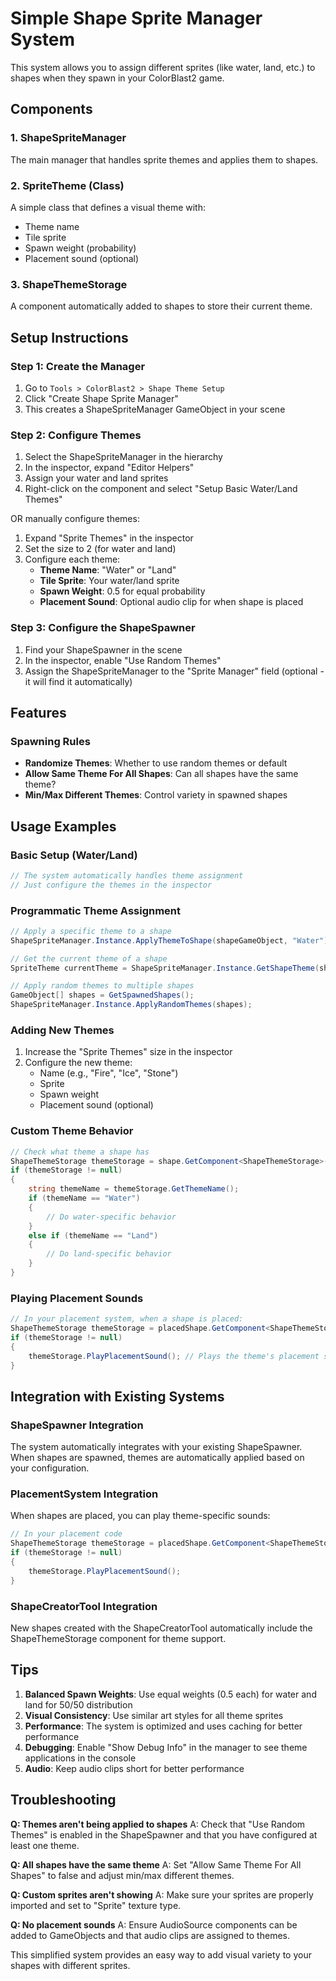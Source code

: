 # Simple Shape Sprite Manager System

This system allows you to assign different sprites (like water, land, etc.) to shapes when they spawn in your ColorBlast2 game.

## Components

### 1. ShapeSpriteManager
The main manager that handles sprite themes and applies them to shapes.

### 2. SpriteTheme (Class)
A simple class that defines a visual theme with:
- Theme name
- Tile sprite
- Spawn weight (probability)
- Placement sound (optional)

### 3. ShapeThemeStorage
A component automatically added to shapes to store their current theme.

## Setup Instructions

### Step 1: Create the Manager
1. Go to `Tools > ColorBlast2 > Shape Theme Setup`
2. Click "Create Shape Sprite Manager"
3. This creates a ShapeSpriteManager GameObject in your scene

### Step 2: Configure Themes
1. Select the ShapeSpriteManager in the hierarchy
2. In the inspector, expand "Editor Helpers"
3. Assign your water and land sprites
4. Right-click on the component and select "Setup Basic Water/Land Themes"

OR manually configure themes:
1. Expand "Sprite Themes" in the inspector
2. Set the size to 2 (for water and land)
3. Configure each theme:
   - **Theme Name**: "Water" or "Land"
   - **Tile Sprite**: Your water/land sprite
   - **Spawn Weight**: 0.5 for equal probability
   - **Placement Sound**: Optional audio clip for when shape is placed

### Step 3: Configure the ShapeSpawner
1. Find your ShapeSpawner in the scene
2. In the inspector, enable "Use Random Themes"
3. Assign the ShapeSpriteManager to the "Sprite Manager" field (optional - it will find it automatically)

## Features

### Spawning Rules
- **Randomize Themes**: Whether to use random themes or default
- **Allow Same Theme For All Shapes**: Can all shapes have the same theme?
- **Min/Max Different Themes**: Control variety in spawned shapes

## Usage Examples

### Basic Setup (Water/Land)
```csharp
// The system automatically handles theme assignment
// Just configure the themes in the inspector
```

### Programmatic Theme Assignment
```csharp
// Apply a specific theme to a shape
ShapeSpriteManager.Instance.ApplyThemeToShape(shapeGameObject, "Water");

// Get the current theme of a shape
SpriteTheme currentTheme = ShapeSpriteManager.Instance.GetShapeTheme(shapeGameObject);

// Apply random themes to multiple shapes
GameObject[] shapes = GetSpawnedShapes();
ShapeSpriteManager.Instance.ApplyRandomThemes(shapes);
```

### Adding New Themes
1. Increase the "Sprite Themes" size in the inspector
2. Configure the new theme:
   - Name (e.g., "Fire", "Ice", "Stone")
   - Sprite
   - Spawn weight
   - Placement sound (optional)

### Custom Theme Behavior
```csharp
// Check what theme a shape has
ShapeThemeStorage themeStorage = shape.GetComponent<ShapeThemeStorage>();
if (themeStorage != null)
{
    string themeName = themeStorage.GetThemeName();
    if (themeName == "Water")
    {
        // Do water-specific behavior
    }
    else if (themeName == "Land")
    {
        // Do land-specific behavior
    }
}
```

### Playing Placement Sounds
```csharp
// In your placement system, when a shape is placed:
ShapeThemeStorage themeStorage = placedShape.GetComponent<ShapeThemeStorage>();
if (themeStorage != null)
{
    themeStorage.PlayPlacementSound(); // Plays the theme's placement sound
}
```

## Integration with Existing Systems

### ShapeSpawner Integration
The system automatically integrates with your existing ShapeSpawner. When shapes are spawned, themes are automatically applied based on your configuration.

### PlacementSystem Integration
When shapes are placed, you can play theme-specific sounds:
```csharp
// In your placement code
ShapeThemeStorage themeStorage = placedShape.GetComponent<ShapeThemeStorage>();
if (themeStorage != null)
{
    themeStorage.PlayPlacementSound();
}
```

### ShapeCreatorTool Integration
New shapes created with the ShapeCreatorTool automatically include the ShapeThemeStorage component for theme support.

## Tips

1. **Balanced Spawn Weights**: Use equal weights (0.5 each) for water and land for 50/50 distribution
2. **Visual Consistency**: Use similar art styles for all theme sprites
3. **Performance**: The system is optimized and uses caching for better performance
4. **Debugging**: Enable "Show Debug Info" in the manager to see theme applications in the console
5. **Audio**: Keep audio clips short for better performance

## Troubleshooting

**Q: Themes aren't being applied to shapes**
A: Check that "Use Random Themes" is enabled in the ShapeSpawner and that you have configured at least one theme.

**Q: All shapes have the same theme**
A: Set "Allow Same Theme For All Shapes" to false and adjust min/max different themes.

**Q: Custom sprites aren't showing**
A: Make sure your sprites are properly imported and set to "Sprite" texture type.

**Q: No placement sounds**
A: Ensure AudioSource components can be added to GameObjects and that audio clips are assigned to themes.

This simplified system provides an easy way to add visual variety to your shapes with different sprites.
